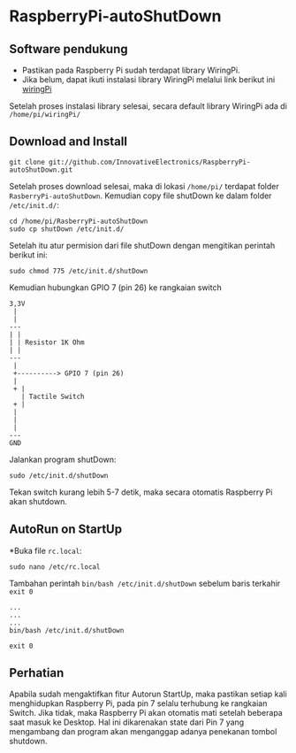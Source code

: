 RaspberryPi-autoShutDown
========================


Software pendukung
------------------
* Pastikan pada Raspberry Pi sudah terdapat library WiringPi.
* Jika belum, dapat ikuti instalasi library WiringPi melalui link berikut ini  
[wiringPi](http://wiringpi.com/download-and-install/)

Setelah proses instalasi library selesai, secara default library WiringPi ada di 
`/home/pi/wiringPi/`


Download and Install
--------------------
`git clone git://github.com/InnovativeElectronics/RaspberryPi-autoShutDown.git`

Setelah proses download selesai, maka di lokasi `/home/pi/` terdapat folder `RasberryPi-autoShutDown`.
Kemudian copy file shutDown ke dalam folder `/etc/init.d/`:

    cd /home/pi/RasberryPi-autoShutDown
    sudo cp shutDown /etc/init.d/

Setelah itu atur permision dari file shutDown dengan mengitikan perintah berikut ini:

    sudo chmod 775 /etc/init.d/shutDown
    
Kemudian hubungkan GPIO 7 (pin 26) ke rangkaian switch

    3,3V
     |
     |
    --- 
    | |
    | | Resistor 1K Ohm
    | |
    ---
     |
     +----------> GPIO 7 (pin 26)
     |
     + |
       | Tactile Switch
     + |
     |
     |
     |
    ---
    GND
    

Jalankan program shutDown:

    sudo /etc/init.d/shutDown
    
Tekan switch kurang lebih 5-7 detik, maka secara otomatis Raspberry Pi akan shutdown.


AutoRun on StartUp
------------------

*Buka file `rc.local`:

    sudo nano /etc/rc.local
    
Tambahan perintah `bin/bash /etc/init.d/shutDown` sebelum baris terkahir `exit 0`

    ...
    ...
    ...
    bin/bash /etc/init.d/shutDown
    
    exit 0
    
Perhatian
---------
Apabila sudah mengaktifkan fitur Autorun StartUp, maka pastikan setiap kali menghidupkan Raspberry Pi, pada pin 7 selalu terhubung ke rangkaian Switch. Jika tidak, maka Raspberry Pi akan otomatis mati setelah beberapa saat masuk ke Desktop.
Hal ini dikarenakan state dari Pin 7 yang mengambang dan program akan menganggap adanya penekanan tombol shutdown.

